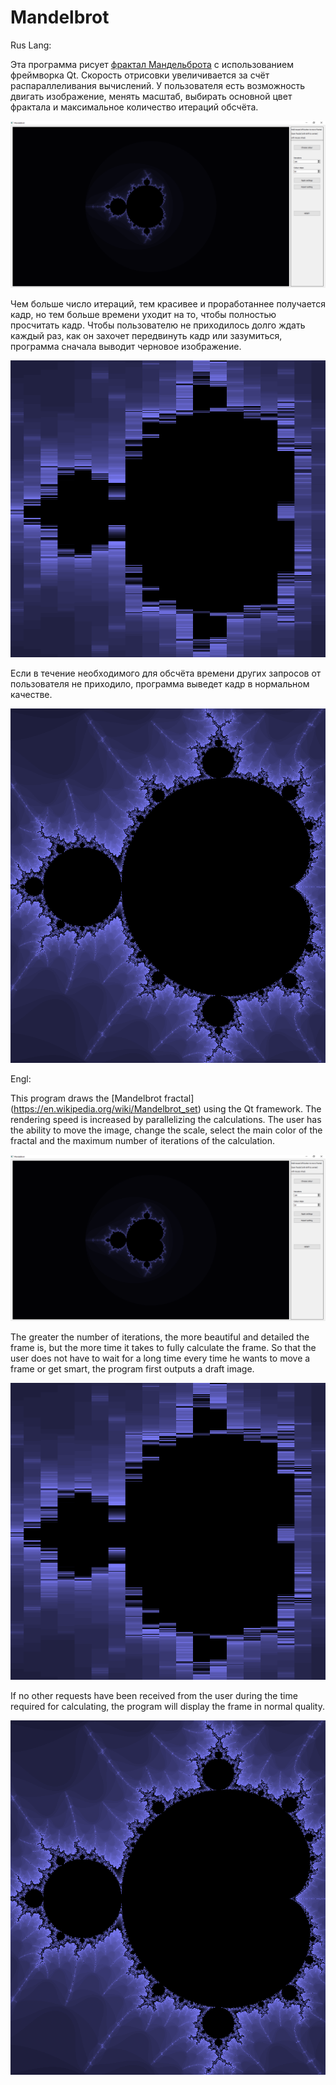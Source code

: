 # Mandelbrot

Rus Lang:

Эта программа рисует [фрактал Мандельброта](https://en.wikipedia.org/wiki/Mandelbrot_set) с использованием фреймворка Qt. 
Скорость отрисовки увеличивается за счёт распараллеливания вычислений.
У пользователя есть возможность двигать изображение, менять масштаб, выбирать основной цвет фрактала и максимальное количество итераций обсчёта.

![Пример](https://github.com/Xagen37/Projects/blob/master/Mandelbrot/examples/start.png)

Чем больше число итераций, тем красивее и проработаннее получается кадр, но тем больше времени уходит на то, чтобы полностью просчитать кадр.
Чтобы пользователю не приходилось долго ждать каждый раз, как он захочет передвинуть кадр или зазумиться, программа сначала выводит черновое изображение.

![Превью](https://github.com/Xagen37/Projects/blob/master/Mandelbrot/examples/in_process.png)

Если в течение необходимого для обсчёта времени других запросов от пользователя не приходило, программа выведет кадр в нормальном качестве.

![Готовый кадр](https://github.com/Xagen37/Projects/blob/master/Mandelbrot/examples/ready.png)

Engl:

This program draws the [Mandelbrot fractal] (https://en.wikipedia.org/wiki/Mandelbrot_set) using the Qt framework. 
The rendering speed is increased by parallelizing the calculations.
The user has the ability to move the image, change the scale, select the main color of the fractal and the maximum number of iterations of the calculation.

![Example](https://github.com/Xagen37/Projects/blob/master/Mandelbrot/examples/start.png)

The greater the number of iterations, the more beautiful and detailed the frame is, but the more time it takes to fully calculate the frame.
So that the user does not have to wait for a long time every time he wants to move a frame or get smart, the program first outputs a draft image.

![Preview](https://github.com/Xagen37/Projects/blob/master/Mandelbrot/examples/in_process.png)

If no other requests have been received from the user during the time required for calculating, the program will display the frame in normal quality.

![Finished frame](https://github.com/Xagen37/Projects/blob/master/Mandelbrot/examples/ready.png)